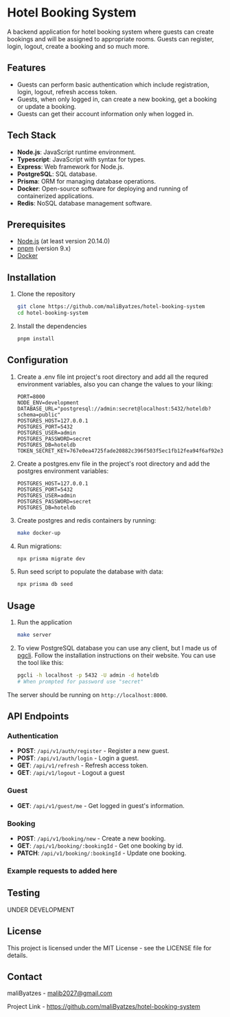 # Hotel Booking System

A backend application for hotel booking system where guests can create bookings and will be assigned to
appropriate rooms. Guests can register, login, logout, create a booking and so much more.

## Features

- Guests can perform basic authentication which include registration, login, logout, refresh access token.
- Guests, when only logged in, can create a new booking, get a booking or update a booking.
- Guests can get their account information only when logged in.

## Tech Stack

- **Node.js**: JavaScript runtime environment.
- **Typescript**: JavaScript with syntax for types.
- **Express**: Web framework for Node.js.
- **PostgreSQL**: SQL database.
- **Prisma**: ORM for managing database operations.
- **Docker**: Open-source software for deploying and running of containerized applications.
- **Redis**: NoSQL database management software.

## Prerequisites

- [Node.js](https://nodejs.org) (at least version 20.14.0)
- [pnpm](https://pnpm.io) (version 9.x)
- [Docker](https://docker.com)

## Installation

1.  Clone the repository
    ```sh
    git clone https://github.com/maliByatzes/hotel-booking-system
    cd hotel-booking-system
    ```

2.  Install the dependencies
    ```sh
    pnpm install
    ```

## Configuration

1.  Create a .env file int project's root directory and add all the requred environment
    variables, also you can change the values to your liking:
    ```env
    PORT=8000
    NODE_ENV=development
    DATABASE_URL="postgresql://admin:secret@localhost:5432/hoteldb?schema=public"
    POSTGRES_HOST=127.0.0.1
    POSTGRES_PORT=5432
    POSTGRES_USER=admin
    POSTGRES_PASSWORD=secret
    POSTGRES_DB=hoteldb
    TOKEN_SECRET_KEY=767e0ea4725fade20882c396f503f5ec1fb12fea94f6af92e300504aaf3c053fbda4cc6942a02b25db1a667bd7992c9637fd7e29aa304569d73cf13f57f9cbe1
    ```

2.  Create a postgres.env file in the project's root directory and add the postgres
    environment variables:
    ```env
    POSTGRES_HOST=127.0.0.1
    POSTGRES_PORT=5432
    POSTGRES_USER=admin
    POSTGRES_PASSWORD=secret
    POSTGRES_DB=hoteldb
    ```

2.  Create postgres and redis containers by running:
    ```sh
    make docker-up
    ```

3.  Run migrations:
    ```sh
    npx prisma migrate dev
    ```

4.  Run seed script to populate the database with data:
    ```sh
    npx prisma db seed
    ```

## Usage

1.  Run the application
    ```sh
    make server
    ```

2.  To view PostgreSQL database you can use any client, but I made us of [pgcli](https://pgcli.com).
    Follow the installation instructions on their website. You can use the tool like this:
    ```sh
    pgcli -h localhost -p 5432 -U admin -d hoteldb
    # When prompted for password use "secret"
    ```

The server should be running on `http://localhost:8000`.

## API Endpoints

### Authentication
- **POST**: `/api/v1/auth/register` - Register a new guest.
- **POST**: `/api/v1/auth/login` - Login a guest.
- **GET**: `/api/v1/refresh` - Refresh access token.
- **GET**: `/api/v1/logout` - Logout a guest

### Guest
- **GET**: `/api/v1/guest/me` - Get logged in guest's information.

### Booking
- **POST**: `/api/v1/booking/new` - Create a new booking.
- **GET**: `/api/v1/booking/:bookingId` - Get one booking by id.
- **PATCH**: `/api/v1/booking/:bookingId` - Update one booking.

### Example requests to added here

## Testing

UNDER DEVELOPMENT

## License

This project is licensed under the MIT License - see the LICENSE file for details.

## Contact

maliByatzes - malib2027@gmail.com

Project Link - https://github.com/maliByatzes/hotel-booking-system

